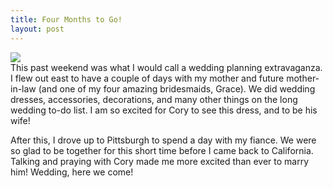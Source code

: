 ```yaml
---
title: Four Months to Go!
layout: post
---
```

<img src="/frickpark.jpg" class="lgportrait">

<article>
This past weekend was what I would call a wedding planning extravaganza.  I flew out east to have a couple of days with my mother and future mother-in-law (and one of my four amazing bridesmaids, Grace).  We did wedding dresses, accessories, decorations, and many other things on the long wedding to-do list.  I am so excited for Cory to see this dress, and to be his wife!

After this, I drove up to Pittsburgh to spend a day with my fiance.  We were so glad to be together for this short time before I came back to California.  Talking and praying with Cory made me more excited than ever to marry him!  Wedding, here we come!
</article>
